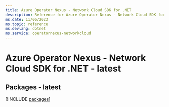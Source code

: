 ```yaml
---
title: Azure Operator Nexus - Network Cloud SDK for .NET
description: Reference for Azure Operator Nexus - Network Cloud SDK for .NET
ms.date: 11/06/2023
ms.topic: reference
ms.devlang: dotnet
ms.service: operatornexus-networkcloud
---
```

# Azure Operator Nexus - Network Cloud SDK for .NET - latest
## Packages - latest
[!INCLUDE [packages](operator-nexus---network-cloud-index.md)]